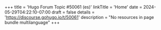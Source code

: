 +++
title = 'Hugo Forum Topic #50061 (es)'
linkTitle = 'Home'
date = 2024-05-29T04:22:10-07:00
draft = false
details = 'https://discourse.gohugo.io/t/50061'
description = "No resources in page bundle multilanguage"
+++

